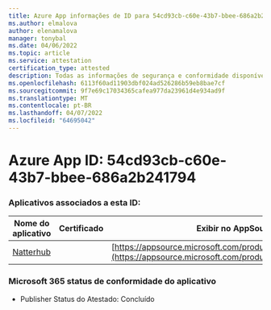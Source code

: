```yaml
---
title: Azure App informações de ID para 54cd93cb-c60e-43b7-bbee-686a2b241794
ms.author: elmalova
author: elenamalova
manager: tonybal
ms.date: 04/06/2022
ms.topic: article
ms.service: attestation
certification_type: attested
description: Todas as informações de segurança e conformidade disponíveis para 54cd93cb-c60e-43b7-bbee-686a2b241794.
ms.openlocfilehash: 6113f60ad11903dbf024ad526286b59eb8bae7cf
ms.sourcegitcommit: 9f7e69c17034365cafea977da23961d4e934ad9f
ms.translationtype: MT
ms.contentlocale: pt-BR
ms.lasthandoff: 04/07/2022
ms.locfileid: "64695042"
---
```

# <a name="azure-app-id-54cd93cb-c60e-43b7-bbee-686a2b241794"></a>Azure App ID: 54cd93cb-c60e-43b7-bbee-686a2b241794


### <a name="apps-associated-with-this-id"></a>Aplicativos associados a esta ID:
| **Nome do aplicativo** | **Certificado** | **Exibir no AppSource** |
|--------------|---------------|-----------------------|
| [Natterhub](../forward/WA200003420.md) |  | [https://appsource.microsoft.com/product/office/WA200003420](https://appsource.microsoft.com/product/office/WA200003420) |

### <a name="microsoft-365-app-compliance-status"></a>Microsoft 365 status de conformidade do aplicativo
- Publisher Status do Atestado: Concluído
